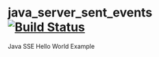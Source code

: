 # java_server_sent_events [![Build Status](https://travis-ci.org/hofiorg/java_server_sent_events.svg?branch=master)](https://travis-ci.org/hofiorg/java_server_sent_events)
Java SSE Hello World Example
